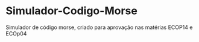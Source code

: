 # Simulador-Codigo-Morse
 Simulador de código morse, criado para aprovação nas matérias ECOP14 e ECOp04

